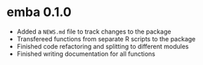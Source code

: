 # emba 0.1.0

- Added a `NEWS.md` file to track changes to the package
- Transfereed functions from separate R scripts to the package
- Finished code refactoring and splitting to different modules
- Finished writing documentation for all functions
